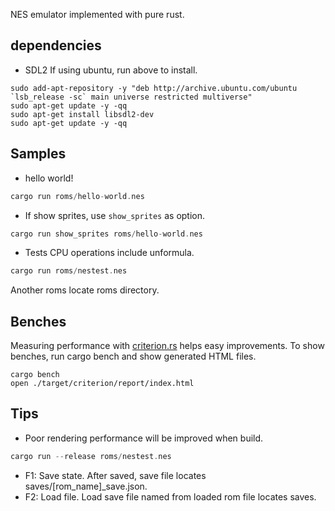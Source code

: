 NES emulator implemented with pure rust.

## dependencies

- SDL2
If using ubuntu, run above to install.
```
sudo add-apt-repository -y "deb http://archive.ubuntu.com/ubuntu `lsb_release -sc` main universe restricted multiverse"
sudo apt-get update -y -qq
sudo apt-get install libsdl2-dev
sudo apt-get update -y -qq
```

## Samples

- hello world!
``` rust
cargo run roms/hello-world.nes
```

- If show sprites, use `show_sprites` as option.

``` rust
cargo run show_sprites roms/hello-world.nes
```

- Tests CPU operations include unformula.
``` rust
cargo run roms/nestest.nes
```

Another roms locate roms directory.

## Benches
Measuring performance with [criterion.rs](https://github.com/bheisler/criterion.rs) helps easy improvements.
To show benches, run cargo bench and show generated HTML files.
```
cargo bench
open ./target/criterion/report/index.html
```

## Tips

- Poor rendering performance will be improved when build.
``` rust
cargo run --release roms/nestest.nes
```

- F1: Save state. After saved, save file locates saves/[rom_name]_save.json.
- F2: Load file. Load save file named from loaded rom file locates saves.

